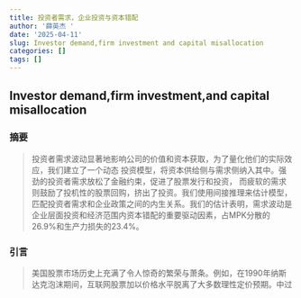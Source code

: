 ```yaml
---
title: 投资者需求，企业投资与资本错配
author: '薛英杰 '
date: '2025-04-11'
slug: Investor demand,firm investment and capital misallocation
categories: []
tags: []
---
```


## Investor demand,firm investment,and capital misallocation

### 摘要

> 投资者需求波动显著地影响公司的价值和资本获取，为了量化他们的实际效应，我们建立了一个动态
投资模型，将资本供给侧与需求侧纳入其中。强劲的投资者需求放松了金融约束，促进了股票发行和投资，
而疲软的需求则鼓励了投机性的股票回购，挤出了投资。我们使用间接推理来估计模型，匹配投资者需求和企业政策之间的内生关系。我们的估计表明，需求波动是企业层面投资和经济范围内资本错配的重要驱动因素，占MPK分散的26.9%和生产力损失的23.4%。

### 引言

> 美国股票市场历史上充满了令人惊奇的繁荣与萧条。例如，在1990年纳斯达克泡沫期间，互联网股票加以价格水平脱离了大多数理性定价预期。中过

